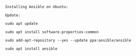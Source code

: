     Installing Ansible on Ubuntu:
    
    Update:
    
    sudo apt update
    
    sudo apt install software-properties-common
    
    sudo add-apt-repository --yes --update ppa:ansible/ansible
    
    sudo apt install ansible
